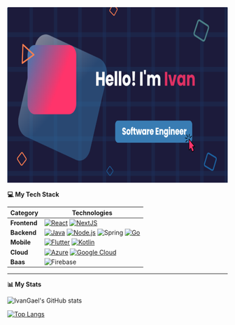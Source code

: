 <!--<h2 align="center">
  <img src="Earth.gif" width="24px">
  [![Présentation](treelink.png)](https://dai.ly/k1ittxJfoE6piTyXeyL)
  Welcome to my profile! I'm Ivan, a computer science student passionate about building apps.
  
</h2>-->

<img src="header.png" width="724px" height="400px">





<b> 💻 My Tech Stack</b>

| **Category** | **Technologies** |
| - | - |
**Frontend** | [![React](https://img.shields.io/static/v1?label=&message=React&color=61DAFB&logo=react&logoColor=FFFFFF)](https://reactjs.org/) [![NextJS](https://img.shields.io/static/v1?label=&message=Nextjs&color=000000&logo=nextjs&logoColor=FFFFFF)](https://angularjs.org/)
**Backend** | [![Java](https://img.shields.io/static/v1?label=&message=Java&color=007396&logo=java&logoColor=FFFFFF)](https://www.java.com/) [![Node.js](https://img.shields.io/static/v1?label=&message=Node.js&color=339933&logo=nodedotjs&logoColor=FFFFFF)](https://nodejs.org/) ![Spring](https://img.shields.io/badge/spring-%236DB33F.svg?style=for-the-badge&logo=spring&logoColor=white) [![Go](https://img.shields.io/static/v1?label=&message=Go&color=007d9c&logo=go&logoColor=FFFFFF)](https://go.dev/)
**Mobile** | [![Flutter](https://img.shields.io/static/v1?label=&message=Flutter&color=61DAFB&logo=flutter&logoColor=FFFFFF)](https://flutter.dev/) [![Kotlin](https://img.shields.io/static/v1?label=&message=Kotlin&color=61DHFB&logo=kotlin&logoColor=FFFFFF)](https://flutter.dev/)
**Cloud** | [![Azure](https://img.shields.io/static/v1?label=&message=Azure&color=4285F4&logo=microsoftazure&logoColor=FFFFFF)](https://portal.azure.com/) [![Google Cloud](https://img.shields.io/static/v1?label=&message=GCP&color=4285F4&logo=googlecloud&logoColor=FFFFFF)](https://cloud.google.com/) 
**Baas** | ![Firebase](https://img.shields.io/badge/firebase-%23039BE5.svg?style=for-the-badge&logo=firebase) 

----      


<!--<b> 🎥 Projects</b>


- [Kotlin chat app](https://drive.google.com/file/d/1DdVZd88nOyYQDxBp-99tDO8mG1BQyKok/view?usp=sharing)
- [Kotlin hangman game](https://drive.google.com/file/d/1k26dh8VNiYoO94N1lYAh2FCODYQhw7yI/view?usp=sharing)
- [Kotlin news app](https://drive.google.com/file/d/19PKh6v9Ols6SSvrFovc5YRU8KAhrKHwG/view?usp=sharing)
- [Kotlin weather app](https://drive.google.com/file/d/12MJpzOi4MsywvKIv8P_1gMnhAPpkkfHS/view?usp=sharing)
- [Kotlin currency converter app](https://drive.google.com/file/d/1yM99chevrLA10YPjAzUoG8w6l9YkpINl/view?usp=sharing)
- [Kotlin currency converter app](https://drive.google.com/file/d/1yM99chevrLA10YPjAzUoG8w6l9YkpINl/view?usp=sharing)
- [Animated character](https://drive.google.com/file/d/1l2xLjSIoigFyg8lsq9EBYTtEfAofZ-qK/view?usp=sharing)
- [ChatZen](https://drive.google.com/file/d/1_l3SVM2eXATP8G9XMYYSPUd4O-0qySor/view?usp=sharing)
- [Java ascenseur simulate](https://drive.google.com/file/d/1o4VK2GBuUOeTWdeuymvLD8s1a4uS6Pe6/view?usp=sharing)
- [Kotlin calculator app](https://drive.google.com/file/d/114RYvT4Y3vQiu2mtL9jl0_USXuvIbZXl/view?usp=sharing)
- [Kotlin particle animation](https://drive.google.com/file/d/1uGD33rxk6NAvQMVyaG8GetPyWjg_XTQy/view?usp=sharing)
- [Kotlin sentiment analysis app](https://drive.google.com/file/d/1yiiBx43bWBLpEtr_8KvUr3Agkk5IlejZ/view?usp=sharing)
- [Kotlin splash screen animation](https://drive.google.com/file/d/1MSotPnnH3Va3IGDqKTPBWXWZ2AE7I2hW/view?usp=sharing)
- [Let's go biking](https://github.com/IvanGael/si4-lets-go-biking)
- [Java GAB simulator](https://github.com/IvanGael/Simulate-GAB)
- [Angular/spring expostions manager](https://github.com/IvanGael/angularSpring-GesExpo)
- [Resfood](https://github.com/IvanGael/Resfood)
 --> 



<b> 📊 My Stats</b>

![IvanGael's GitHub stats](https://github-readme-stats.vercel.app/api?username=IvanGael&show_icons=true&count_private=true&title_color=2ecc71&icon_color=2ecc71)

[![Top Langs](https://github-readme-stats.vercel.app/api/top-langs/?username=IvanGael&layout=compact)](https://github.com/anuraghazra/github-readme-stats) 
